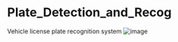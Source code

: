 # Plate_Detection_and_Recog
Vehicle license plate recognition system
![image](https://user-images.githubusercontent.com/111002449/215965437-195b2061-223e-4513-9b49-6225a3ac8628.png)
